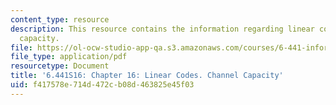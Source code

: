 ```yaml
---
content_type: resource
description: This resource contains the information regarding linear codes. Channel
  capacity.
file: https://ol-ocw-studio-app-qa.s3.amazonaws.com/courses/6-441-information-theory-spring-2016/f417578e714d472cb08d463825e45f03_MIT6_441S16_chapter_16.pdf
file_type: application/pdf
resourcetype: Document
title: '6.441S16: Chapter 16: Linear Codes. Channel Capacity'
uid: f417578e-714d-472c-b08d-463825e45f03
---
```

